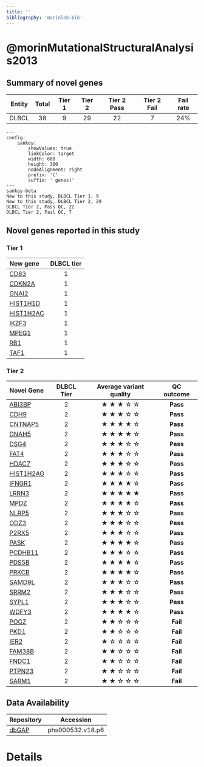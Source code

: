 ```yaml
---
title: ''
bibliography: 'morinlab.bib'
---
```


# @morinMutationalStructuralAnalysis2013
## Summary of novel genes

|Entity| Total| Tier 1| Tier 2| Tier 2 Pass| Tier 2 Fail| Fail rate |
|:-:|:-:|:-:|:-:|:-:|:-:|:-:|
|DLBCL |38|9|29|22|7| 24% |

```mermaid
---
config:
    sankey:
        showValues: true
        linkColor: target
        width: 600
        height: 300
        nodeAlignment: right
        prefix: '('
        suffix: ' genes)'
---
sankey-beta
New to this study, DLBCL Tier 1, 9
New to this study, DLBCL Tier 2, 29
DLBCL Tier 2, Pass QC, 22
DLBCL Tier 2, Fail QC, 7
```

## Novel genes reported in this study

### Tier 1
|New gene|DLBCL tier|
|:-|:-:|
|[CD83](../CD83)|1 |
|[CDKN2A](../CDKN2A)|1 |
|[GNAI2](../GNAI2)|1 |
|[HIST1H1D](../HIST1H1D)|1 |
|[HIST1H2AC](../HIST1H2AC)|1 |
|[IKZF3](../IKZF3)|1 |
|[MPEG1](../MPEG1)|1 |
|[RB1](../RB1)|1 |
|[TAF1](../TAF1)|1 |

### Tier 2
|Novel Gene|DLBCL Tier|Average variant quality|QC outcome|
|:--|:-:|:--:|:-:|
|[ABI3BP](../ABI3BP)|2 |&starf; &starf; &starf; &star; &star;|**Pass**|
|[CDH9](../CDH9)|2 |&starf; &starf; &starf; &star; &star;|**Pass**|
|[CNTNAP5](../CNTNAP5)|2 |&starf; &starf; &starf; &starf; &star;|**Pass**|
|[DNAH5](../DNAH5)|2 |&starf; &starf; &starf; &starf; &star;|**Pass**|
|[DSG4](../DSG4)|2 |&starf; &starf; &starf; &star; &star;|**Pass**|
|[FAT4](../FAT4)|2 |&starf; &starf; &starf; &star; &star;|**Pass**|
|[HDAC7](../HDAC7)|2 |&starf; &starf; &starf; &star; &star;|**Pass**|
|[HIST1H2AG](../HIST1H2AG)|2 |&starf; &starf; &starf; &star; &star;|**Pass**|
|[IFNGR1](../IFNGR1)|2 |&starf; &starf; &starf; &starf; &star;|**Pass**|
|[LRRN3](../LRRN3)|2 |&starf; &starf; &starf; &starf; &starf;|**Pass**|
|[MPDZ](../MPDZ)|2 |&starf; &starf; &starf; &starf; &star;|**Pass**|
|[NLRP5](../NLRP5)|2 |&starf; &starf; &starf; &star; &star;|**Pass**|
|[ODZ3](../ODZ3)|2 |&starf; &starf; &starf; &star; &star;|**Pass**|
|[P2RX5](../P2RX5)|2 |&starf; &starf; &starf; &star; &star;|**Pass**|
|[PASK](../PASK)|2 |&starf; &starf; &starf; &starf; &star;|**Pass**|
|[PCDHB11](../PCDHB11)|2 |&starf; &starf; &starf; &star; &star;|**Pass**|
|[PDS5B](../PDS5B)|2 |&starf; &starf; &starf; &starf; &star;|**Pass**|
|[PRKCB](../PRKCB)|2 |&starf; &starf; &starf; &starf; &star;|**Pass**|
|[SAMD9L](../SAMD9L)|2 |&starf; &starf; &starf; &star; &star;|**Pass**|
|[SRRM2](../SRRM2)|2 |&starf; &starf; &starf; &star; &star;|**Pass**|
|[SYPL1](../SYPL1)|2 |&starf; &starf; &starf; &star; &star;|**Pass**|
|[WDFY3](../WDFY3)|2 |&starf; &starf; &starf; &starf; &star;|**Pass**|
|[POGZ](../POGZ)|2 |&starf; &starf; &star; &star; &star;|**Fail**|
|[PKD1](../PKD1)|2 |&starf; &starf; &star; &star; &star;|**Fail**|
|[IER2](../IER2)|2 |&starf; &star; &star; &star; &star;|**Fail**|
|[FAM38B](../FAM38B)|2 |&starf; &starf; &star; &star; &star;|**Fail**|
|[FNDC1](../FNDC1)|2 |&starf; &starf; &star; &star; &star;|**Fail**|
|[PTPN23](../PTPN23)|2 |&starf; &starf; &star; &star; &star;|**Fail**|
|[SARM1](../SARM1)|2 |&starf; &starf; &star; &star; &star;|**Fail**|

## Data Availability

|**Repository**|**Accession**|
|-|-|
|[dbGAP](https://www.ncbi.nlm.nih.gov/gap/)| phs000532.v18.p6 |

# Details

